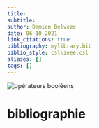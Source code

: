 ```yaml
---
title: 
subtitle:
author: Damien Belvèze
date: 06-10-2021
link_citations: true
bibliography: mylibrary.bib
biblio_style: csl\ieee.csl
aliases: []
tags: []
---
```



![opérateurs booléens](booléens.jpg)




# bibliographie

